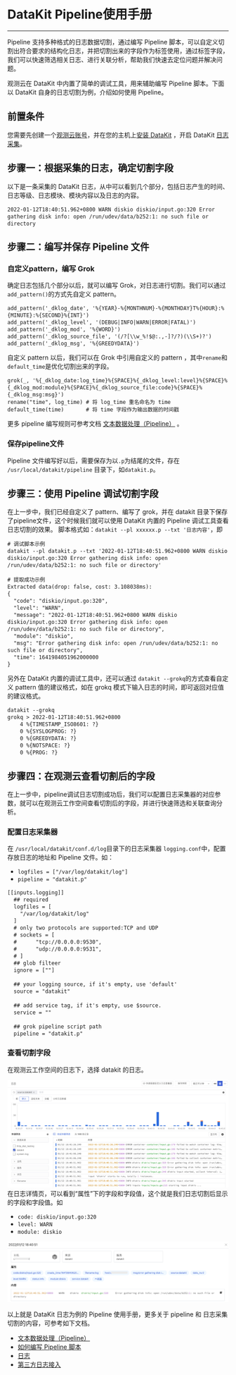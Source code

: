 # DataKit Pipeline使用手册
---

Pipeline 支持多种格式的日志数据切割，通过编写 Pipeline 脚本，可以自定义切割出符合要求的结构化日志，并把切割出来的字段作为标签使用，通过标签字段，我们可以快速筛选相关日志、进行关联分析，帮助我们快速去定位问题并解决问题。

观测云在 DataKit 中内置了简单的调试工具，用来辅助编写 Pipeline 脚本。下面以 DataKit 自身的日志切割为例，介绍如何使用 Pipeline。

## 前置条件

您需要先创建一个[观测云账号](https://www.guance.com/)，并在您的主机上[安装 DataKit](../datakit/datakit-install.md) ，开启 DataKit [日志采集](../integrations/logging.md)。

## 步骤一：根据采集的日志，确定切割字段

以下是一条采集的 DataKit 日志，从中可以看到几个部分，包括日志产生的时间、日志等级、日志模块、模块内容以及日志的内容。

```
2022-01-12T18:40:51.962+0800 WARN diskio diskio/input.go:320 Error gathering disk info: open /run/udev/data/b252:1: no such file or directory
```

## 步骤二：编写并保存 Pipeline 文件

### 自定义pattern，编写 Grok

确定日志包括几个部分以后，就可以编写 Grok，对日志进行切割。我们可以通过 `add_pattern()`的方式先自定义 pattern。

```
add_pattern('_dklog_date', '%{YEAR}-%{MONTHNUM}-%{MONTHDAY}T%{HOUR}:%{MINUTE}:%{SECOND}%{INT}')
add_pattern('_dklog_level', '(DEBUG|INFO|WARN|ERROR|FATAL)')
add_pattern('_dklog_mod', '%{WORD}')
add_pattern('_dklog_source_file', '(/?[\\w_%!$@:.,-]?/?)(\\S+)?')
add_pattern('_dklog_msg', '%{GREEDYDATA}')
```

自定义 pattern 以后，我们可以在 Grok 中引用自定义的 pattern ，其中`rename`和`default_time`是优化切割出来的字段。

```
grok(_, '%{_dklog_date:log_time}%{SPACE}%{_dklog_level:level}%{SPACE}%{_dklog_mod:module}%{SPACE}%{_dklog_source_file:code}%{SPACE}%{_dklog_msg:msg}')
rename("time", log_time) # 将 log_time 重名命名为 time
default_time(time)       # 将 time 字段作为输出数据的时间戳
```

更多 pipeline 编写规则可参考文档 [文本数据处理（Pipeline）](../../datakit/pipeline.md) 。
### 保存pipeline文件

Pipeline 文件编写好以后，需要保存为以`.p`为结尾的文件，存在 `/usr/local/datakit/pipeline` 目录下，如`datakit.p`。

## 步骤三：使用 Pipeline 调试切割字段

在上一步中，我们已经自定义了 pattern、编写了 grok，并在 datakit 目录下保存了pipeline文件，这个时候我们就可以使用 DataKit 内置的 Pipeline 调试工具查看日志切割的效果。
脚本格式如：`datakit --pl xxxxxx.p --txt '日志内容'`，即

```
# 调试脚本示例
datakit --pl datakit.p --txt '2022-01-12T18:40:51.962+0800 WARN diskio diskio/input.go:320 Error gathering disk info: open /run/udev/data/b252:1: no such file or directory'

# 提取成功示例
Extracted data(drop: false, cost: 3.108038ms):
{
  "code": "diskio/input.go:320",
  "level": "WARN",
  "message": "2022-01-12T18:40:51.962+0800 WARN diskio diskio/input.go:320 Error gathering disk info: open /run/udev/data/b252:1: no such file or directory",
  "module": "diskio",
  "msg": "Error gathering disk info: open /run/udev/data/b252:1: no such file or directory",
  "time": 1641984051962000000
}

```

另外在 DataKit 内置的调试工具中，还可以通过 `datakit --grokq`的方式查看自定义 pattern 值的建议格式，如在 grokq 模式下输入日志的时间，即可返回对应值的建议格式。

```
datakit --grokq
grokq > 2022-01-12T18:40:51.962+0800
	4 %{TIMESTAMP_ISO8601: ?}
	0 %{SYSLOGPROG: ?}
	0 %{GREEDYDATA: ?}
	0 %{NOTSPACE: ?}
	0 %{PROG: ?}
```

## 步骤四：在观测云查看切割后的字段

在上一步中，pipeline调试日志切割成功后，我们可以配置日志采集器的对应参数，就可以在观测云工作空间查看切割后的字段，并进行快速筛选和关联查询分析。

### 配置日志采集器

在 `/usr/local/datakit/conf.d/log`目录下的日志采集器 `logging.conf`中，配置存放日志的地址和 Pipeline 文件。如：

- `logfiles = ["/var/log/datakit/log"]`
- `pipeline = "datakit.p"`

```
[[inputs.logging]]
  ## required
  logfiles = [
    "/var/log/datakit/log"
  ]
  # only two protocols are supported:TCP and UDP
  # sockets = [
  #      "tcp://0.0.0.0:9530",
  #      "udp://0.0.0.0:9531",
  # ]
  ## glob filteer
  ignore = [""]

  ## your logging source, if it's empty, use 'default'
  source = "datakit"

  ## add service tag, if it's empty, use $source.
  service = ""

  ## grok pipeline script path
  pipeline = "datakit.p"
```

### 查看切割字段

在观测云工作空间的日志下，选择 datakit 的日志。

![](../img/image_15.png)
在日志详情页，可以看到“属性”下的字段和字段值，这个就是我们日志切割后显示的字段和字段值。如

- `code: diskio/input.go:320`
- `level: WARN`
- `module: diskio`

![](../img/0.pipeline_4.1.png)

以上就是 DataKit 日志为例的 Pipeline 使用手册，更多关于 pipeline 和 日志采集切割的内容，可参考如下文档。

- [文本数据处理（Pipeline）](../../datakit/pipeline.md)
- [如何编写 Pipeline 脚本](../../datakit/datakit-pl-how-to.md)
- [日志](../integrations/logging.md)
- [第三方日志接入](../integrations/logstreaming.md)
